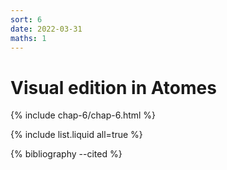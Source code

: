```yaml
---
sort: 6
date: 2022-03-31
maths: 1
---
```


# Visual edition in Atomes

{% include chap-6/chap-6.html %}

{% include list.liquid all=true %}

{% bibliography --cited %}
